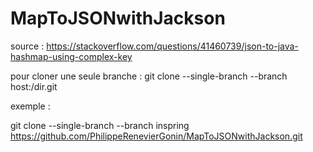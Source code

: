# MapToJSONwithJackson

source : https://stackoverflow.com/questions/41460739/json-to-java-hashmap-using-complex-key


pour cloner une seule branche : git clone --single-branch --branch host:/dir.git

exemple : 

git clone --single-branch --branch inspring https://github.com/PhilippeRenevierGonin/MapToJSONwithJackson.git
